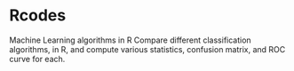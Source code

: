 # Rcodes
Machine Learning algorithms in R
Compare different classification algorithms, in R, and compute various statistics, confusion matrix, and ROC curve for each. 
